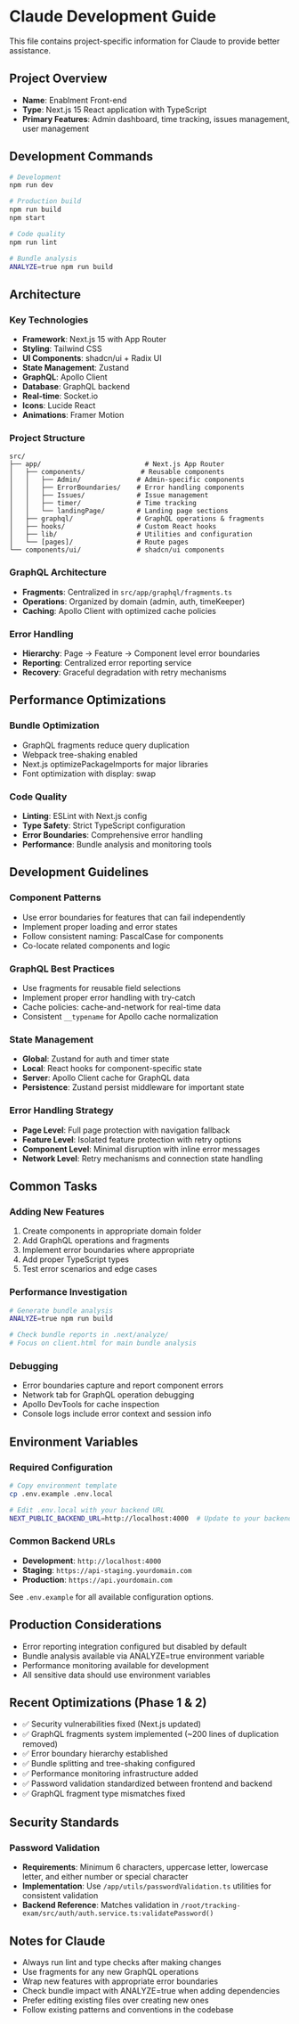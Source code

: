 # Claude Development Guide

This file contains project-specific information for Claude to provide better assistance.

## Project Overview
- **Name**: Enablment Front-end
- **Type**: Next.js 15 React application with TypeScript
- **Primary Features**: Admin dashboard, time tracking, issues management, user management

## Development Commands
```bash
# Development
npm run dev

# Production build  
npm run build
npm start

# Code quality
npm run lint

# Bundle analysis
ANALYZE=true npm run build
```

## Architecture

### Key Technologies
- **Framework**: Next.js 15 with App Router
- **Styling**: Tailwind CSS
- **UI Components**: shadcn/ui + Radix UI
- **State Management**: Zustand
- **GraphQL**: Apollo Client
- **Database**: GraphQL backend
- **Real-time**: Socket.io
- **Icons**: Lucide React
- **Animations**: Framer Motion

### Project Structure
```
src/
├── app/                          # Next.js App Router
│   ├── components/              # Reusable components
│   │   ├── Admin/              # Admin-specific components
│   │   ├── ErrorBoundaries/    # Error handling components
│   │   ├── Issues/             # Issue management
│   │   ├── timer/              # Time tracking
│   │   └── landingPage/        # Landing page sections
│   ├── graphql/                # GraphQL operations & fragments
│   ├── hooks/                  # Custom React hooks
│   ├── lib/                    # Utilities and configuration
│   └── [pages]/                # Route pages
└── components/ui/              # shadcn/ui components
```

### GraphQL Architecture
- **Fragments**: Centralized in `src/app/graphql/fragments.ts`
- **Operations**: Organized by domain (admin, auth, timeKeeper)
- **Caching**: Apollo Client with optimized cache policies

### Error Handling
- **Hierarchy**: Page → Feature → Component level error boundaries
- **Reporting**: Centralized error reporting service
- **Recovery**: Graceful degradation with retry mechanisms

## Performance Optimizations

### Bundle Optimization
- GraphQL fragments reduce query duplication
- Webpack tree-shaking enabled
- Next.js optimizePackageImports for major libraries
- Font optimization with display: swap

### Code Quality
- **Linting**: ESLint with Next.js config
- **Type Safety**: Strict TypeScript configuration  
- **Error Boundaries**: Comprehensive error handling
- **Performance**: Bundle analysis and monitoring tools

## Development Guidelines

### Component Patterns
- Use error boundaries for features that can fail independently
- Implement proper loading and error states
- Follow consistent naming: PascalCase for components
- Co-locate related components and logic

### GraphQL Best Practices
- Use fragments for reusable field selections
- Implement proper error handling with try-catch
- Cache policies: cache-and-network for real-time data
- Consistent `__typename` for Apollo cache normalization

### State Management
- **Global**: Zustand for auth and timer state
- **Local**: React hooks for component-specific state
- **Server**: Apollo Client cache for GraphQL data
- **Persistence**: Zustand persist middleware for important state

### Error Handling Strategy
- **Page Level**: Full page protection with navigation fallback
- **Feature Level**: Isolated feature protection with retry options
- **Component Level**: Minimal disruption with inline error messages
- **Network Level**: Retry mechanisms and connection state handling

## Common Tasks

### Adding New Features
1. Create components in appropriate domain folder
2. Add GraphQL operations and fragments
3. Implement error boundaries where appropriate
4. Add proper TypeScript types
5. Test error scenarios and edge cases

### Performance Investigation
```bash
# Generate bundle analysis
ANALYZE=true npm run build

# Check bundle reports in .next/analyze/
# Focus on client.html for main bundle analysis
```

### Debugging
- Error boundaries capture and report component errors
- Network tab for GraphQL operation debugging  
- Apollo DevTools for cache inspection
- Console logs include error context and session info

## Environment Variables

### Required Configuration
```bash
# Copy environment template
cp .env.example .env.local

# Edit .env.local with your backend URL
NEXT_PUBLIC_BACKEND_URL=http://localhost:4000  # Update to your backend
```

### Common Backend URLs
- **Development**: `http://localhost:4000`
- **Staging**: `https://api-staging.yourdomain.com`
- **Production**: `https://api.yourdomain.com`

See `.env.example` for all available configuration options.

## Production Considerations
- Error reporting integration configured but disabled by default
- Bundle analysis available via ANALYZE=true environment variable
- Performance monitoring available for development
- All sensitive data should use environment variables

## Recent Optimizations (Phase 1 & 2)
- ✅ Security vulnerabilities fixed (Next.js updated)
- ✅ GraphQL fragments system implemented (~200 lines of duplication removed)
- ✅ Error boundary hierarchy established
- ✅ Bundle splitting and tree-shaking configured
- ✅ Performance monitoring infrastructure added
- ✅ Password validation standardized between frontend and backend
- ✅ GraphQL fragment type mismatches fixed

## Security Standards

### Password Validation
- **Requirements**: Minimum 6 characters, uppercase letter, lowercase letter, and either number or special character
- **Implementation**: Use `/app/utils/passwordValidation.ts` utilities for consistent validation
- **Backend Reference**: Matches validation in `/root/tracking-exam/src/auth/auth.service.ts:validatePassword()`

## Notes for Claude
- Always run lint and type checks after making changes
- Use fragments for any new GraphQL operations
- Wrap new features with appropriate error boundaries
- Check bundle impact with ANALYZE=true when adding dependencies
- Prefer editing existing files over creating new ones
- Follow existing patterns and conventions in the codebase